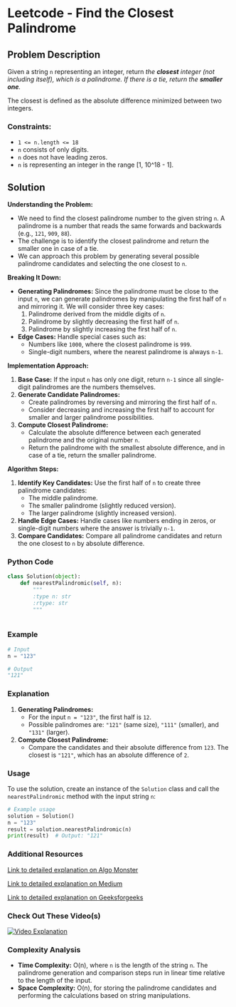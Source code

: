 # Leetcode - Find the Closest Palindrome

## Problem Description

Given a string `n` representing an integer, return *the **closest** integer (not including itself), which is a palindrome. If there is a tie, return the **smaller one**.*

The closest is defined as the absolute difference minimized between two integers.

 

### Constraints:
- `1 <= n.length <= 18`
- `n` consists of only digits.
- `n` does not have leading zeros.
- `n` is representing an integer in the range [1, 10^18 - 1].

## Solution

**Understanding the Problem:**
- We need to find the closest palindrome number to the given string `n`. A palindrome is a number that reads the same forwards and backwards (e.g., `121`, `909`, `88`).
- The challenge is to identify the closest palindrome and return the smaller one in case of a tie.
- We can approach this problem by generating several possible palindrome candidates and selecting the one closest to `n`.

**Breaking It Down:**
- **Generating Palindromes:** Since the palindrome must be close to the input `n`, we can generate palindromes by manipulating the first half of `n` and mirroring it. We will consider three key cases:
  1. Palindrome derived from the middle digits of `n`.
  2. Palindrome by slightly decreasing the first half of `n`.
  3. Palindrome by slightly increasing the first half of `n`.
- **Edge Cases:** Handle special cases such as:
  - Numbers like `1000`, where the closest palindrome is `999`.
  - Single-digit numbers, where the nearest palindrome is always `n-1`.

**Implementation Approach:**
1. **Base Case:** If the input `n` has only one digit, return `n-1` since all single-digit palindromes are the numbers themselves.
2. **Generate Candidate Palindromes:**
   - Create palindromes by reversing and mirroring the first half of `n`.
   - Consider decreasing and increasing the first half to account for smaller and larger palindrome possibilities.
3. **Compute Closest Palindrome:**
   - Calculate the absolute difference between each generated palindrome and the original number `n`.
   - Return the palindrome with the smallest absolute difference, and in case of a tie, return the smaller palindrome.

**Algorithm Steps:**
1. **Identify Key Candidates:** Use the first half of `n` to create three palindrome candidates:
   - The middle palindrome.
   - The smaller palindrome (slightly reduced version).
   - The larger palindrome (slightly increased version).
2. **Handle Edge Cases:** Handle cases like numbers ending in zeros, or single-digit numbers where the answer is trivially `n-1`.
3. **Compare Candidates:** Compare all palindrome candidates and return the one closest to `n` by absolute difference.

### Python Code

```python
class Solution(object):
    def nearestPalindromic(self, n):
        """
        :type n: str
        :rtype: str
        """
        
```

### Example

```python
# Input
n = "123"

# Output
"121"
```

### Explanation

1. **Generating Palindromes:**
   - For the input `n = "123"`, the first half is `12`.
   - Possible palindromes are: `"121"` (same size), `"111"` (smaller), and `"131"` (larger).
2. **Compute Closest Palindrome:**
   - Compare the candidates and their absolute difference from `123`. The closest is `"121"`, which has an absolute difference of `2`.

### Usage

To use the solution, create an instance of the `Solution` class and call the `nearestPalindromic` method with the input string `n`:

```python
# Example usage
solution = Solution()
n = "123"
result = solution.nearestPalindromic(n)
print(result)  # Output: "121"
```

### Additional Resources

[Link to detailed explanation on Algo Monster](https://algo.monster/liteproblems/564)

[Link to detailed explanation on Medium](https://dreamume.medium.com/leetcode-564-find-the-closest-palindrome-c5661c8d7411)

[Link to detailed explanation on Geeksforgeeks](https://www.geeksforgeeks.org/closest-palindrome-number-whose-absolute-difference-min/)

### Check Out These Video(s)

[![Video Explanation](https://img.youtube.com/vi/vJBlA5y4q3w/mqdefault.jpg)](https://youtu.be/vJBlA5y4q3w)


### Complexity Analysis

- **Time Complexity:** O(n), where `n` is the length of the string `n`. The palindrome generation and comparison steps run in linear time relative to the length of the input.
- **Space Complexity:** O(n), for storing the palindrome candidates and performing the calculations based on string manipulations.